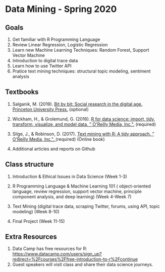 # Data Mining - Spring 2020

## Goals 

1. Get familiar with R Programming Language 
2. Review Linear Regression, Logistic Regression
3. Learn new Machine Learning Techniques: Random Forest, Support Vector Machine 
4. Introduction to digital trace data 
5. Learn how to use Twitter API 
6. Pratice text mining techniques: structural topic modeling, sentiment analysis 

## Textbooks 

1. Salganik, M. (2019).
[Bit by bit: Social research in the digital age. Princeton University Press.](https://www.amazon.com/Bit-Social-Research-Digital-Age/dp/0691158649/ref=sr_1_1?keywords=bit+by+bit+matthew&qid=1579712331&sr=8-1 ) (optional) 
 
2. Wickham, H., & Grolemund, G. (2016). [R for data science: import, tidy, transform, visualize, and model data. " O'Reilly Media, Inc.".](https://www.amazon.com/Data-Science-Transform-Visualize-Model/dp/1491910399/ref=sr_1_1?keywords=R+for+data+science%3A+import%2C+tidy%2C+transform%2C+visualize%2C+and+model+data.&qid=1579712350&sr=8-1) (required) 

3. Silge, J., & Robinson, D. (2017). [Text mining with R: A tidy approach. " O'Reilly Media, Inc.". ](https://www.tidytextmining.com/)(required) (Online book) 

4. Additional articles and reports on Github 
 

## Class structure 
 
1. Introduction & Ethical Issues in Data Science (Week 1-3)

2. R Programming Language & Machine Learning 101 ( object-oriented language, review regression, support vector machine, principle component analysis, and deep learning) (Week 4-Week 7)

3. Text Mining (digital trace data, scraping Twitter, forums, using API, topic modeling) (Week 8-10)

4. Final Project (Week 11-15)

 


## Extra Resources 

1. Data Camp has free resources for R: https://www.datacamp.com/users/sign_up?redirect=%2Fcourses%2Ffree-introduction-to-r%2Fcontinue
3. Guest speakers will visit class and share their data science journeys. 
 
 
 
